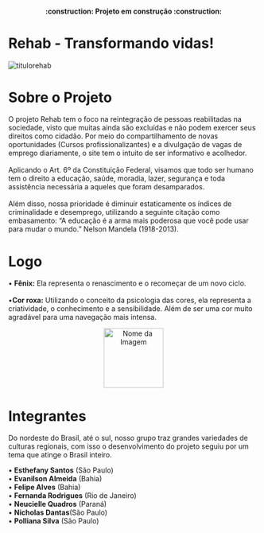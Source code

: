 <h4 align="center"> 
    :construction:  Projeto em construção  :construction:
</h4>

# Rehab - Transformando vidas!

<p align="center">
    
![titulorehab](https://github.com/Squa17/Projeto-Rehab/assets/141971382/bbc3bd65-8a1d-4963-8feb-1106bb0578a4)

</p>

# Sobre o Projeto
O projeto Rehab tem o foco na reintegração de pessoas reabilitadas na sociedade, visto que muitas ainda são excluídas e não podem exercer seus direitos como cidadão. Por meio do compartilhamento de novas oportunidades (Cursos profissionalizantes) e a divulgação de vagas de emprego diariamente, o site tem o intuito de ser informativo e acolhedor.
<br>
<br>Aplicando o Art. 6º da Constituição Federal, visamos que todo ser humano tem o direito a educação, saúde, moradia, lazer, segurança e toda assistência necessária a aqueles que foram desamparados.
<br>
<br>Além disso, nossa prioridade é diminuir estaticamente os índices de criminalidade e desemprego, utilizando a seguinte citação como embasamento: “A educação é a arma mais poderosa que você pode usar para mudar o mundo.” Nelson Mandela (1918-2013). 

#  Logo 

• **Fênix:**  Ela representa o renascimento e o recomeçar de um novo ciclo.
<br>
<br>
•**Cor roxa:**  Utilizando o conceito da psicologia das cores, ela representa a criatividade, o conhecimento e  a sensibilidade. Além de ser uma cor muito agradável para uma navegação mais intensa.

<div align="center">  <a href="https://github.com/Squa17/Projeto-Rehab/assets/141971382/3d183abf-0b80-473b-8857-e9846648d7d7"><img src="https://i.ibb.co/HNPy0fs/sua-imagem.jpg" alt="Nome da Imagem" width="120"></a></div>




# Integrantes

Do nordeste do Brasil, até o sul, nosso grupo traz grandes variedades de culturas regionais, com isso o desenvolvimento do projeto seguiu por um tema que atinge o Brasil inteiro.

• **Esthefany Santos** (São Paulo)
<br>
• **Evanilson Almeida** (Bahia)
<br>
• **Felipe Alves** (Bahia)
<br>
• **Fernanda Rodrigues** (Rio de Janeiro)
<br>
• **Neucielle Quadros** (Paraná)
<br>
• **Nicholas Dantas**(São Paulo)
<br>
• **Polliana Silva** (São Paulo)
